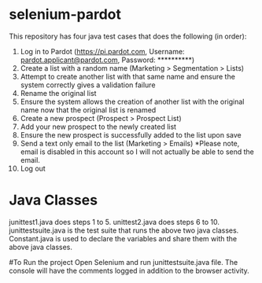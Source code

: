 # selenium-pardot

This repository has four java test cases that does the following (in order):
1) Log in to Pardot (https://pi.pardot.com, Username: pardot.applicant@pardot.com, Password: **********)
2) Create a list with a random name (Marketing > Segmentation > Lists)
3) Attempt to create another list with that same name and ensure the system correctly gives a validation failure
4) Rename the original list
5) Ensure the system allows the creation of another list with the original name now that the original list is renamed
6) Create a new prospect (Prospect > Prospect List)
7) Add your new prospect to the newly created list
8) Ensure the new prospect is successfully added to the list upon save
9) Send a text only email to the list (Marketing > Emails)  *Please note, email is disabled in this account so I will not actually be able to send the email. 
10) Log out

# Java Classes
junittest1.java does steps 1 to 5. 
unittest2.java does steps 6 to 10. 
junittestsuite.java is the test suite that runs the above two java classes. 
Constant.java is used to declare the variables and share them with the above java classes. 

#To Run the project
Open Selenium and run junittestsuite.java file. 
The console will have the comments logged in addition to the browser activity. 
